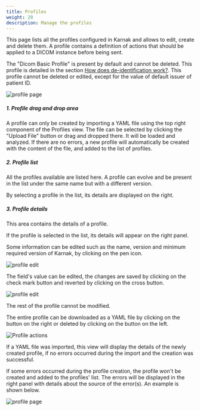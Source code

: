 ```yaml
---
title: Profiles
weight: 20
description: Manage the profiles
---
```


This page lists all the profiles configured in Karnak and allows to edit, create and delete them. A profile contains a definition of actions that should be applied to a DICOM instance before being sent.

The "Dicom Basic Profile" is present by default and cannot be deleted. This profile is detailed in the section [How does de-identification work?](../../profiles/rules). This profile cannot be deleted or edited, except for the value of default issuer of patient ID. 

![profile page](/userguide/profile_main.png)

##### 1. Profile drag and drop area

A profile can only be created by importing a YAML file using the top right component of the Profiles view. The file can be selected by clicking the "Upload File" button or drag and dropped there. It will be loaded and analyzed. If there are no errors, a new profile will automatically be created with the content of the file, and added to the list of profiles.

##### 2. Profile list

All the profiles available are listed here. A profile can evolve and be present in the list under the same name but with a different version.

By selecting a profile in the list, its details are displayed on the right.

##### 3. Profile details

This area contains the details of a profile.

If the profile is selected in the list, its details will appear on the right panel. 

Some information can be edited such as the name, version and minimum required version of Karnak, by clicking on the pen icon. 

![profile edit](/userguide/profile_editbtn.png) 

The field's value can be edited, the changes are saved by clicking on the check mark button and reverted by clicking on the cross button.

![profile edit](/userguide/profile_editconfirm.png)

The rest of the profile cannot be modified.

The entire profile can be downloaded as a YAML file by clicking on the button on the right or deleted by clicking on the button on the left.

![Profile actions](/userguide/profile_actions.png)

If a YAML file was imported, this view will display the details of the newly created profile, if no errors occurred during the import and the creation was successful. 

If some errors occurred during the profile creation, the profile won't be created and added to the profiles' list. The errors will be displayed in the right panel with details about the source of the error(s). An example is shown below.

![profile page](/userguide/profile_error.png)

